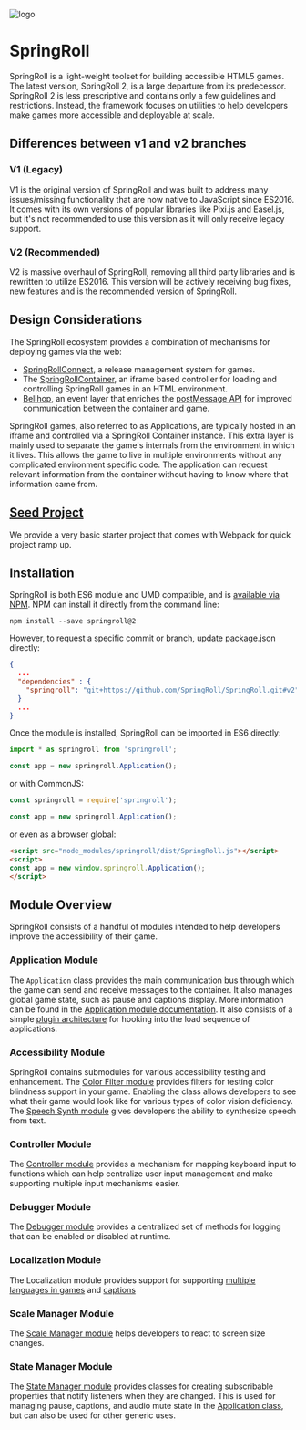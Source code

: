 ![logo](http://springroll.io/assets/images/logo.png)

# SpringRoll


SpringRoll is a light-weight toolset for building accessible HTML5 games. The latest version, SpringRoll 2, is a large departure from its predecessor. SpringRoll 2 is less prescriptive and contains only a few guidelines and restrictions. Instead, the framework focuses on utilities to help developers make games more accessible and deployable at scale.

## Differences between v1 and v2 branches

### V1 (Legacy)
V1 is the original version of SpringRoll and was built to address many issues/missing functionality that are now native to JavaScript since ES2016. It comes with its own versions of popular libraries like Pixi.js and Easel.js, but it's not recommended to use this version as it will only receive legacy support.

### V2 (Recommended)
V2 is massive overhaul of SpringRoll, removing all third party libraries and is rewritten to utilize ES2016. This version will be actively receiving bug fixes, new features and is the recommended version of SpringRoll.

## Design Considerations

The SpringRoll ecosystem provides a combination of mechanisms for deploying games via the web:

* [SpringRollConnect](), a release management system for games.
* The [SpringRollContainer](https://github.com/SpringRoll/SpringRollConnect), an iframe based controller for loading and controlling SpringRoll games in an HTML environment.
* [Bellhop](https://github.com/SpringRoll/Bellhop), an event layer that enriches the [postMessage API](https://developer.mozilla.org/en-US/docs/Web/API/Window/postMessage) for improved communication between the container and game.

SpringRoll games, also referred to as Applications, are typically hosted in an iframe and controlled via a SpringRoll Container instance. This extra layer is mainly used to separate the game's internals from the environment in which it lives. This allows the game to live in multiple environments without any complicated environment specific code. The application can request relevant information from the container without having to know where that information came from.

## [Seed Project](https://github.com/SpringRoll/Springroll-Seed)
We provide a very basic starter project that comes with Webpack for quick project ramp up.

## Installation
SpringRoll is both ES6 module and UMD compatible, and is [available via NPM](https://www.npmjs.com/package/springroll). NPM can install it directly from the command line:

```
npm install --save springroll@2
```

However, to request a specific commit or branch, update package.json directly:

```json
{
  ...
  "dependencies" : {
    "springroll": "git+https://github.com/SpringRoll/SpringRoll.git#v2"
  }
  ...
}
```

Once the module is installed, SpringRoll can be imported in ES6 directly:

```javascript
import * as springroll from 'springroll';

const app = new springroll.Application();
```

or with CommonJS:

```javascript
const springroll = require('springroll');

const app = new springroll.Application();
```

or even as a browser global:

```html
<script src="node_modules/springroll/dist/SpringRoll.js"></script>
<script>
const app = new window.springroll.Application();
</script>
```

## Module Overview
SpringRoll consists of a handful of modules intended to help developers improve the accessibility of their game.

### Application Module
The `Application` class provides the main communication bus through which the game can send and receive messages to the container. It also manages global game state, such as pause and captions display. More information can be found in the [Application module documentation](./src/README.md). It also consists of a simple [plugin architecture](./src/plugins) for hooking into the load sequence of applications.

### Accessibility Module
SpringRoll contains submodules for various accessibility testing and enhancement. The [Color Filter module](./src/accessibility/ColorFilter) provides filters for testing color blindness support in your game. Enabling the class allows developers to see what their game would look like for various types of color vision deficiency. The [Speech Synth module](./accessibility/SpeechSynth/README.md) gives developers the ability to synthesize speech from text.

### Controller Module
The [Controller module](./src/controller) provides a mechanism for mapping keyboard input to functions which can help centralize user input management and make supporting multiple input mechanisms easier.

### Debugger Module
The [Debugger module](./src/debug) provides a centralized set of methods for logging that can be enabled or disabled at runtime.

### Localization Module
The Localization module provides support for supporting [multiple languages in games](./src/localization/localizer) and [captions](./src/localization/captions)

### Scale Manager Module
The [Scale Manager module](./src/scale-manager) helps developers to react to screen size changes.

### State Manager Module
The [State Manager module](./src/state) provides classes for creating subscribable properties that notify listeners when they are changed. This is used for managing pause, captions, and audio mute state in the [Application class](./src/), but can also be used for other generic uses.
